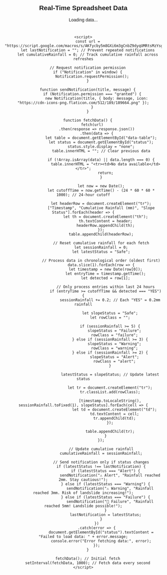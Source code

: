 <!DOCTYPE html>
<html lang="en">
<head>
    <meta charset="UTF-8">
    <meta name="viewport" content="width=device-width, initial-scale=1.0">
    <title>Real-Time Spreadsheet Viewer</title>
    <style>
        body {
            font-family: Arial, sans-serif;
            text-align: center;
        }
        table {
            width: 80%;
            margin: 20px auto;
            border-collapse: collapse;
        }
        th, td {
            border: 1px solid black;
            padding: 10px;
        }
        th {
            background-color: #f2f2f2;
        }
        .alert {
            background-color: yellow;
            font-weight: bold;
        }
        .warning {
            background-color: orange;
            color: white;
            font-weight: bold;
        }
        .failure {
            background-color: red;
            color: white;
            font-weight: bold;
        }
    </style>
</head>
<body>
    <h2>Real-Time Spreadsheet Data</h2>
    <p id="status">Loading data...</p>
    <table id="data-table"></table>
    
    <script>
        const url = "https://script.google.com/macros/s/AKfycby5m8GXi6m3gCnbZ9dyqUMRtsMzYsgzYAdrpCKcUUyknRUgMsuHIZyswQg2nES4I2L03A/exec";
        let lastNotification = ""; // Prevent repeated notifications
        let cumulativeRainfall = 0; // Track cumulative rainfall across refreshes

        // Request notification permission
        if ("Notification" in window) {
            Notification.requestPermission();
        }

        function sendNotification(title, message) {
            if (Notification.permission === "granted") {
                new Notification(title, { body: message, icon: "https://cdn-icons-png.flaticon.com/512/189/189664.png" });
            }
        }

        function fetchData() {
            fetch(url)
                .then(response => response.json())
                .then(data => {
                    let table = document.getElementById("data-table");
                    let status = document.getElementById("status");
                    status.style.display = "none";
                    table.innerHTML = ""; // Clear previous data
                    
                    if (!Array.isArray(data) || data.length === 0) {
                        table.innerHTML = "<tr><td>No data available</td></tr>";
                        return;
                    }
                    
                    let now = new Date();
                    let cutoffTime = now.getTime() - (24 * 60 * 60 * 1000); // 24-hour cutoff

                    let headerRow = document.createElement("tr");
                    ["Timestamp", "Cumulative Rainfall (mm)", "Slope Status"].forEach(header => {
                        let th = document.createElement("th");
                        th.textContent = header;
                        headerRow.appendChild(th);
                    });
                    table.appendChild(headerRow);
                    
                    // Reset cumulative rainfall for each fetch
                    let sessionRainfall = 0;
                    let latestStatus = "Safe";

                    // Process data in chronological order (oldest first)
                    data.slice(1).forEach(row => {
                        let timestamp = new Date(row[0]);
                        let entryTime = timestamp.getTime();
                        let detected = row[1];
                        
                        // Only process entries within last 24 hours
                        if (entryTime >= cutoffTime && detected === "YES") {
                            sessionRainfall += 0.2; // Each "YES" = 0.2mm rainfall

                            let slopeStatus = "Safe";
                            let rowClass = "";

                            if (sessionRainfall >= 5) {
                                slopeStatus = "Failure";
                                rowClass = "failure";
                            } else if (sessionRainfall >= 3) {
                                slopeStatus = "Warning";
                                rowClass = "warning";
                            } else if (sessionRainfall >= 2) {
                                slopeStatus = "Alert";
                                rowClass = "alert";
                            }

                            latestStatus = slopeStatus; // Update latest status

                            let tr = document.createElement("tr");
                            tr.classList.add(rowClass);

                            [timestamp.toLocaleString(), sessionRainfall.toFixed(1), slopeStatus].forEach(cell => {
                                let td = document.createElement("td");
                                td.textContent = cell;
                                tr.appendChild(td);
                            });

                            table.appendChild(tr);
                        }
                    });

                    // Update cumulative rainfall
                    cumulativeRainfall = sessionRainfall;

                    // Send notification only if status changes
                    if (latestStatus !== lastNotification) {
                        if (latestStatus === "Alert") {
                            sendNotification("⚠️ Alert", "Rainfall reached 2mm. Stay cautious!");
                        } else if (latestStatus === "Warning") {
                            sendNotification("⚠️ Warning", "Rainfall reached 3mm. Risk of landslide increasing!");
                        } else if (latestStatus === "Failure") {
                            sendNotification("🚨 Failure", "Rainfall reached 5mm! Landslide possible!");
                        }
                        lastNotification = latestStatus;
                    }
                })
                .catch(error => {
                    document.getElementById("status").textContent = "Failed to load data: " + error.message;
                    console.error("Error fetching data:", error);
                });
        }

        fetchData(); // Initial fetch
        setInterval(fetchData, 1000); // Fetch data every second
    </script>
</body>
</html>
